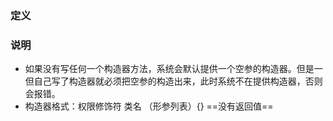 ### 定义
### 说明
- 如果没有写任何一个构造器方法，系统会默认提供一个空参的构造器。但是一但自己写了构造器就必须把空参的构造出来，此时系统不在提供构造器，否则会报错。
- 构造器格式：权限修饰符 类名 （形参列表）{}   ==没有返回值==